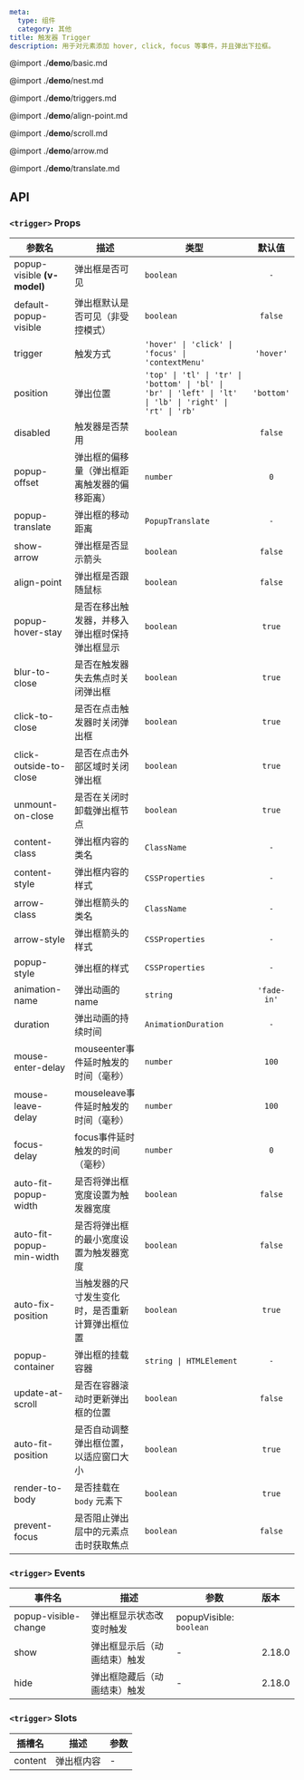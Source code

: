 ```yaml
meta:
  type: 组件
  category: 其他
title: 触发器 Trigger
description: 用于对元素添加 hover, click, focus 等事件，并且弹出下拉框。
```

@import ./__demo__/basic.md

@import ./__demo__/nest.md

@import ./__demo__/triggers.md

@import ./__demo__/align-point.md

@import ./__demo__/scroll.md

@import ./__demo__/arrow.md

@import ./__demo__/translate.md

## API


### `<trigger>` Props

|参数名|描述|类型|默认值|
|---|---|---|:---:|
|popup-visible **(v-model)**|弹出框是否可见|`boolean`|`-`|
|default-popup-visible|弹出框默认是否可见（非受控模式）|`boolean`|`false`|
|trigger|触发方式|`'hover' \| 'click' \| 'focus' \| 'contextMenu'`|`'hover'`|
|position|弹出位置|`'top' \| 'tl' \| 'tr' \| 'bottom' \| 'bl' \| 'br' \| 'left' \| 'lt' \| 'lb' \| 'right' \| 'rt' \| 'rb'`|`'bottom'`|
|disabled|触发器是否禁用|`boolean`|`false`|
|popup-offset|弹出框的偏移量（弹出框距离触发器的偏移距离）|`number`|`0`|
|popup-translate|弹出框的移动距离|`PopupTranslate`|`-`|
|show-arrow|弹出框是否显示箭头|`boolean`|`false`|
|align-point|弹出框是否跟随鼠标|`boolean`|`false`|
|popup-hover-stay|是否在移出触发器，并移入弹出框时保持弹出框显示|`boolean`|`true`|
|blur-to-close|是否在触发器失去焦点时关闭弹出框|`boolean`|`true`|
|click-to-close|是否在点击触发器时关闭弹出框|`boolean`|`true`|
|click-outside-to-close|是否在点击外部区域时关闭弹出框|`boolean`|`true`|
|unmount-on-close|是否在关闭时卸载弹出框节点|`boolean`|`true`|
|content-class|弹出框内容的类名|`ClassName`|`-`|
|content-style|弹出框内容的样式|`CSSProperties`|`-`|
|arrow-class|弹出框箭头的类名|`ClassName`|`-`|
|arrow-style|弹出框箭头的样式|`CSSProperties`|`-`|
|popup-style|弹出框的样式|`CSSProperties`|`-`|
|animation-name|弹出动画的name|`string`|`'fade-in'`|
|duration|弹出动画的持续时间|`AnimationDuration`|`-`|
|mouse-enter-delay|mouseenter事件延时触发的时间（毫秒）|`number`|`100`|
|mouse-leave-delay|mouseleave事件延时触发的时间（毫秒）|`number`|`100`|
|focus-delay|focus事件延时触发的时间（毫秒）|`number`|`0`|
|auto-fit-popup-width|是否将弹出框宽度设置为触发器宽度|`boolean`|`false`|
|auto-fit-popup-min-width|是否将弹出框的最小宽度设置为触发器宽度|`boolean`|`false`|
|auto-fix-position|当触发器的尺寸发生变化时，是否重新计算弹出框位置|`boolean`|`true`|
|popup-container|弹出框的挂载容器|`string \| HTMLElement`|`-`|
|update-at-scroll|是否在容器滚动时更新弹出框的位置|`boolean`|`false`|
|auto-fit-position|是否自动调整弹出框位置，以适应窗口大小|`boolean`|`true`|
|render-to-body|是否挂载在 `body` 元素下|`boolean`|`true`|
|prevent-focus|是否阻止弹出层中的元素点击时获取焦点|`boolean`|`false`|
### `<trigger>` Events

|事件名|描述|参数|版本|
|---|---|---|:---|
|popup-visible-change|弹出框显示状态改变时触发|popupVisible: `boolean`||
|show|弹出框显示后（动画结束）触发|-|2.18.0|
|hide|弹出框隐藏后（动画结束）触发|-|2.18.0|
### `<trigger>` Slots

|插槽名|描述|参数|
|---|:---:|---|
|content|弹出框内容|-|



